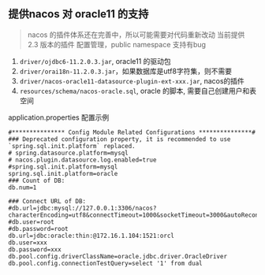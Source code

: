 ## 提供nacos 对 oracle11 的支持

> nacos 的插件体系还在完善中，所以可能需要对代码重新改动
> 当前提供 2.3 版本的插件
> 配置管理，public namespace 支持有bug

1. `driver/ojdbc6-11.2.0.3.jar`, oracle11 的驱动包
2. `driver/orai18n-11.2.0.3.jar`，如果数据库是utf8字符集，则不需要
3. `driver/nacos-oracle11-datasource-plugin-ext-xxx.jar`, nacos的插件
4. `resources/schema/nacos-oracle.sql`, oracle 的脚本, 需要自己创建用户和表空间


application.properties 配置示例

```properties
#*************** Config Module Related Configurations ***************#
### Deprecated configuration property, it is recommended to use `spring.sql.init.platform` replaced.
# spring.datasource.platform=mysql
# nacos.plugin.datasource.log.enabled=true
#spring.sql.init.platform=mysql
spring.sql.init.platform=oracle
### Count of DB:
db.num=1

### Connect URL of DB:
#db.url=jdbc:mysql://127.0.0.1:3306/nacos?characterEncoding=utf8&connectTimeout=1000&socketTimeout=3000&autoReconnect=true&useUnicode=true&useSSL=false&serverTimezone=UTC
#db.user=root
#db.password=root
db.url=jdbc:oracle:thin:@172.16.1.104:1521:orcl
db.user=xxx
db.password=xxx
db.pool.config.driverClassName=oracle.jdbc.driver.OracleDriver
db.pool.config.connectionTestQuery=select '1' from dual
```


